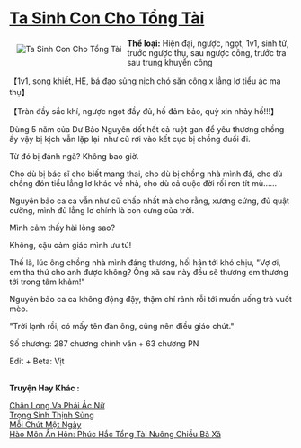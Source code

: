 <a href="https://utruyen.com/truyen/ta-sinh-con-cho-tong-tai/19207/" title="Ta Sinh Con Cho Tổng Tài"><h1>Ta Sinh Con Cho Tổng Tài</h1></a><div style="display:table"><img align="right" style="float: left; padding: 10px;" src="https://utruyen.com/images/story/200x260/ta-sinh-con-cho-tong-tai.jpg" alt="Ta Sinh Con Cho Tổng Tài"><b>Thể loại:</b> Hiện đại, ngược, ngọt, 1v1, sinh tử, trước ngược thụ, sau ngược công, trước tra sau trung khuyển công<p></p>【1v1, song khiết, HE, bá đạo sủng nịch chó săn công x lẳng lơ tiểu ác ma thụ】<p></p>【Tràn đầy sắc khí, ngược ngọt đầy đủ, hố đảm bảo, quỳ xin nhảy hố!!!】<p></p>Dùng 5 năm của Dư Bảo Nguyên dốt hết cả ruột gan để yêu thương chồng ấy vậy bị kịch vẫn lặp lại  như cũ rơi vào kết cục bị chồng đuổi đi.<p></p>Từ đó bị đánh ngã? Không bao giờ.<p></p>Cho dù bị bác sĩ cho biết mang thai, cho dù bị chồng nhà mình đá, cho dù chồng đón tiểu lẳng lơ khác về nhà, cho dù cả cuộc đời rối ren tít mù......<p></p>Nguyên bảo ca ca vẫn như cũ chấp nhất mà cho rằng, xương cứng, đủ quật cường, mình đủ lẳng lơ chính là con cưng của trời.<p></p>Mình cảm thấy hài lòng sao?<p></p>Không, cậu cảm giác mình ưu tú!<p></p>Thế là, lúc ông chồng nhà mình đáng thương, hối hận tới khó chịu, "Vợ ơi, em tha thứ cho anh được không? Ông xã sau này đều sẽ thương em thương tới trong tâm khảm!"<p></p>Nguyên bảo ca ca không động đậy, thậm chí rảnh rỗi tới muốn uống trà vuốt mèo.<p></p>"Trời lạnh rồi, có mấy tên đàn ông, cũng nên điều giáo chút."<p></p>Số chương: 287 chương chính văn + 63 chương PN<p></p>Edit + Beta: Vịt</div><p><br><b>Truyện Hay Khác :</b></p><a href="https://utruyen.com/truyen/chan-long-va-phai-ac-nu/19138/" alt="Chân Long Va Phải Ác Nữ">Chân Long Va Phải Ác Nữ</a><br/><a href="https://github.com/quanluxury/ngontinhhot/tree/master/truyenhay/19356/" alt="Trọng Sinh Thịnh Sủng">Trọng Sinh Thịnh Sủng</a><br/><a href="https://github.com/quanluxury/ngontinhhot/tree/master/truyenhay/20495/" alt="Mỗi Chút Một Ngày">Mỗi Chút Một Ngày</a><br/><a href="https://github.com/quanluxury/ngontinhhot/tree/master/truyenhay/17393/" alt="Hào Môn Ẩn Hôn: Phúc Hắc Tổng Tài Nuông Chiều Bà Xã">Hào Môn Ẩn Hôn: Phúc Hắc Tổng Tài Nuông Chiều Bà Xã</a><br/>